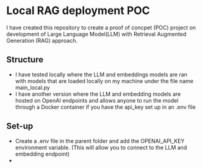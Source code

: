 # Local RAG deployment POC
I have created this repository to create a proof of concpet (POC) project on development of Large Language Model(LLM) with Retrieval Augmented Generation (RAG) approach.

## Structure
* I have tested locally where the LLM and embeddings models are ran with models that are loaded locally on my machine under the file name main_local.py
* I have another version where the LLM and embedding models are hosted on OpenAI endpoints and allows anyone to run the model through a Docker container if you have the api_key set up in an .env file

## Set-up
* Create a .env file in the parent folder and add the OPENAI_API_KEY environment variable. (This will allow you to connect to the LLM and embedding endpoint)
* 